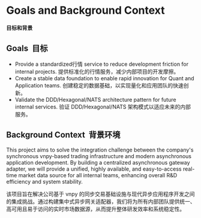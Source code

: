 # **Goals and Background Context**

**目标和背景**

## **Goals  目标**

* Provide a standardized行情 service to reduce development friction for internal projects.
  提供标准化的行情服务，减少内部项目的开发摩擦。
* Create a stable data foundation to enable rapid innovation for Quant and Application teams.
  创建稳定的数据基础，以实现量化和应用团队的快速创新。
* Validate the DDD/Hexagonal/NATS architecture pattern for future internal services.
  验证 DDD/Hexagonal/NATS 架构模式以适应未来的内部服务。

## **Background Context  背景环境**

This project aims to solve the integration challenge between the company's synchronous vnpy-based trading infrastructure and modern asynchronous application development. By building a centralized asynchronous gateway adapter, we will provide a unified, highly available, and easy-to-access real-time market data source for all internal teams, enhancing overall R\&D efficiency and system stability.

该项目旨在解决公司基于 vnpy 的同步交易基础设施与现代异步应用程序开发之间的集成挑战。通过构建集中式异步网关适配器，我们将为所有内部团队提供统一、高可用且易于访问的实时市场数据源，从而提升整体研发效率和系统稳定性。
